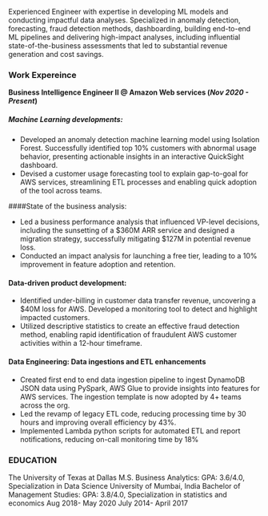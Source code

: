 
Experienced Engineer with expertise in developing ML models and conducting impactful data analyses. Specialized in anomaly detection, forecasting, fraud detection methods, dashboarding, building end-to-end ML pipelines and delivering high-impact analyses, including influential state-of-the-business assessments that led to substantial revenue generation and cost savings.

### Work Expereince 
**Business Intelligence Engineer II @ Amazon Web services (_Nov 2020 - Present_)**
##### Machine Learning developments:
- Developed an anomaly detection machine learning model using Isolation Forest. Successfully identified top 10% customers with abnormal usage behavior, presenting actionable insights in an interactive QuickSight dashboard.
- Devised a customer usage forecasting tool to explain gap-to-goal for AWS services, streamlining ETL processes and enabling quick adoption of the tool across teams.

####State of the business analysis: 
- Led a business performance analysis that influenced VP-level decisions, including the sunsetting of a $360M ARR service and designed a migration strategy, successfully mitigating $127M in potential revenue loss.
- Conducted an impact analysis for launching a free tier, leading to a 10% improvement in feature adoption and retention.

#### Data-driven product development:
- Identified under-billing in customer data transfer revenue, uncovering a $40M loss for AWS. Developed a monitoring tool to detect and highlight impacted customers.
- Utilized descriptive statistics to create an effective fraud detection method, enabling rapid identification of fraudulent AWS customer activities within a 12-hour timeframe.

#### Data Engineering: Data ingestions and ETL enhancements
- Created first end to end data ingestion pipeline to ingest DynamoDB JSON data using PySpark, AWS Glue to provide insights into features for AWS services. The ingestion template is now adopted by 4+ teams across the org.
- Led the revamp of legacy ETL code, reducing processing time by 30 hours and improving overall efficiency by 43%.
- Implemented Lambda python scripts for automated ETL and report notifications, reducing on-call monitoring time by 18%

### EDUCATION
The University of Texas at Dallas
M.S. Business Analytics: GPA: 3.6/4.0, Specialization in Data Science University of Mumbai, India
Bachelor of Management Studies: GPA: 3.8/4.0, Specialization in statistics and economics
Aug 2018- May 2020 July 2014- April 2017
